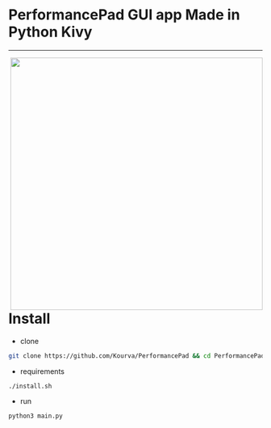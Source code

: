 # PerformancePad GUI app Made in Python Kivy
---

<img src="https://github.com/Kourva/PerformancePad/blob/main/Preview.png" width=500 heigth=500 align="right" />

# Install
+ clone
```bash
git clone https://github.com/Kourva/PerformancePad && cd PerformancePad && chmod +x install.sh
```
+ requirements
```bash
./install.sh
```
+ run
```bash
python3 main.py
```
